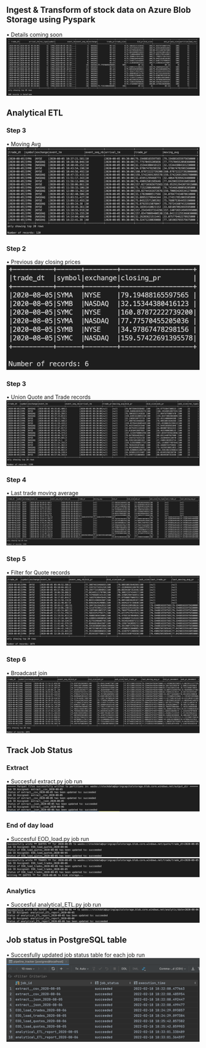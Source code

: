 ## Ingest & Transform of stock data on Azure Blob Storage using Pyspark
• Details coming soon
![spark-df](/screenshots/spark_df.png)



## Analytical ETL

### Step 3
• Moving Avg
![step_1_moving_avg](/screenshots/step_1_moving_avg.png)


### Step 2
• Previous day closing prices
![step_2_earlier_day_closing_pr](/screenshots/step_2_earlier_day_closing_pr.png)


### Step 3
• Union Quote and Trade records
![step_3_union_quote_trade](/screenshots/step_3_union_quote_trade.png)


### Step 4
• Last trade moving average
![step_4_last_trade_moving_avg](/screenshots/step_4_last_trade_moving_avg.png)


### Step 5
• Filter for Quote records
![step_5_filter_quote_records](/screenshots/step_5_filter_quote_records.png)


### Step 6
• Broadcast join 
![step_6_final_broadcast_join](/screenshots/step_6_final_broadcast_join.png)



## Track Job Status

### Extract
• Succesful extract.py job run
![extract_success](/screenshots/extract_success.png)


### End of day load
• Succesful EOD_load.py job run
![eod_quote](/screenshots/eod_quote.png)
![eod_trade_success](/screenshots/eod_trade_success.png)


### Analytics
• Succesful analytical_ETL.py job run
![analytics_success](/screenshots/analytics_success.png)


## Job status in PostgreSQL table
• Succesfully updated job status table for each job run
![job_tracker_postgres_table](/screenshots/job_tracker_postgres_table.png)



